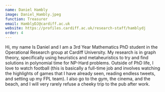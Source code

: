 ```yaml
---
name: Daniel Hambly
image: Daniel_Hambly.jpeg
function: Treasurer
email: HamblyDJ@cardiff.ac.uk
website: https://profiles.cardiff.ac.uk/research-staff/hamblydj
order: 4
---
```

Hi, my name Is Daniel and I am a 3rd Year Mathematics PhD student in the Operational Research group at Cardiff University. My research is in graph theory, specifically using heuristics and metaheuristics to try and find solutions in polynomial time for NP-Hard problems. Outside of PhD life, I love to watch football (this is basically a full-time job and involves watching the highlights of games that I have already seen, reading endless tweets, and setting up my FPL team). I also go to the gym, the cinema, and the beach, and I will very rarely refuse a cheeky trip to the pub after work.
